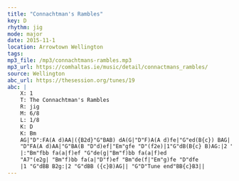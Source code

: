 ```yaml
---
title: "Connachtman's Rambles"
key: D
rhythm: jig
mode: major
date: 2015-11-1
location: Arrowtown Wellington
tags: 
mp3_file: /mp3/connachtmans-rambles.mp3
mp3_url: https://comhaltas.ie/music/detail/connactmans_rambles/
source: Wellington
abc_url: https://thesession.org/tunes/19
abc: |
    X: 1
    T: The Connachtman's Rambles
    R: jig
    M: 6/8
    L: 1/8
    K: D
    K: Bm
    AG|"D":FA(A d)AA|({B2d}"G"BAB) dA(G|"D"F)A(A d)fe|"G"ed(B{c}) BAG|
    "D"FA(A d)AA|"G"BA(B "D"d)ef|"Em"gfe "D"(f2e)|1"G"dB(B{c} B)AG:|2 "G"dBB B3||
    |:"Bm"fbb fa(a|f)ef "G"de(g|"Bm"f)bb fa(a|f)ed 
    "A7"(e2g| "Bm"f)bb fa(a|"D"f)ef "Bm"de(f|"Em"g)fe "D"dfe
    |1 "G"dBB B2g:|2 "G"dBB ({c}B)AG|| "G"D"Tune end"BB{c}B3||
---
```


